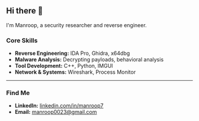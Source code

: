 ## Hi there 👋

I'm Manroop, a security researcher and reverse engineer.

### Core Skills

- **Reverse Engineering:** IDA Pro, Ghidra, x64dbg
- **Malware Analysis:** Decrypting payloads, behavioral analysis
- **Tool Development:** C++, Python, IMGUI
- **Network & Systems:** Wireshark, Process Monitor

---

### Find Me

- **LinkedIn:** [linkedin.com/in/manroop7](https://www.linkedin.com/in/manroop7/)
- **Email:** manroop0023@gmail.com
